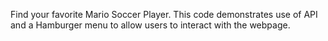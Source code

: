 Find your favorite Mario Soccer Player. 
This code demonstrates use of API and a Hamburger menu to allow users to interact with the webpage. 